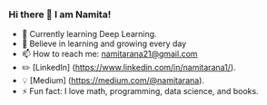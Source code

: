 ### Hi there 👋 I am Namita!

- 🔭 Currently learning Deep Learning.
- 🌱 Believe in learning and growing every day
- 📫 How to reach me: namitarana21@gmail.com
- ✏️ [LinkedIn] (https://www.linkedin.com/in/namitarana1/).
- 💡 [Medium] (https://medium.com/@namitarana).
- ⚡ Fun fact: I love math, programming, data science, and books.
